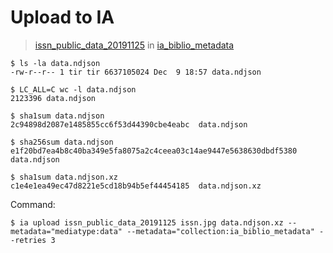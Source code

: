 # Upload to IA

> [issn_public_data_20191125](https://archive.org/details/issn_public_data_20191125) in [ia_biblio_metadata](https://archive.org/details/ia_biblio_metadata)

```
$ ls -la data.ndjson
-rw-r--r-- 1 tir tir 6637105024 Dec  9 18:57 data.ndjson

$ LC_ALL=C wc -l data.ndjson
2123396 data.ndjson

$ sha1sum data.ndjson
2c94898d2087e1485855cc6f53d44390cbe4eabc  data.ndjson

$ sha256sum data.ndjson
e1f20bd7ea4b8c40ba349e5fa8075a2c4ceea03c14ae9447e5638630dbdf5380  data.ndjson

$ sha1sum data.ndjson.xz
c1e4e1ea49ec47d8221e5cd18b94b5ef44454185  data.ndjson.xz

```

Command:

```
$ ia upload issn_public_data_20191125 issn.jpg data.ndjson.xz --metadata="mediatype:data" --metadata="collection:ia_biblio_metadata" --retries 3
```
